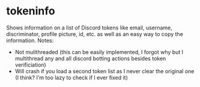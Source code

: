 # tokeninfo
Shows information on a list of Discord tokens like email, username, discriminator, profile picture, id, etc. as well as an easy way to copy the information.
Notes:
- Not mulithreaded (this can be easily implemented, I forgot why but I multithread any and all discord botting actions besides token verificiation)
- Will crash if you load a second token list as I never clear the original one (I think? I'm too lazy to check if I ever fixed it)
